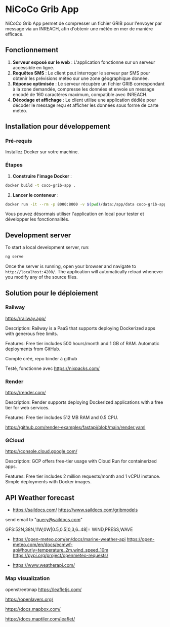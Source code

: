 # NiCoCo Grib App

NiCoCo Grib App permet de compresser un fichier GRIB pour l'envoyer par message via un INREACH, afin d'obtenir une météo en mer de manière efficace.

## Fonctionnement

1. **Serveur exposé sur le web** : L'application fonctionne sur un serveur accessible en ligne.
2. **Requêtes SMS** : Le client peut interroger le serveur par SMS pour obtenir les prévisions météo sur une zone géographique donnée.
3. **Réponse optimisée** : Le serveur récupère un fichier GRIB correspondant à la zone demandée, compresse les données et envoie un message encodé de 160 caractères maximum, compatible avec INREACH.
4. **Décodage et affichage** : Le client utilise une application dédiée pour décoder le message reçu et afficher les données sous forme de carte météo.

## Installation pour développement

### Pré-requis

Installez Docker sur votre machine.

### Étapes

1. **Construire l'image Docker** :
```bash
docker build -t coco-grib-app .
```

2. **Lancer le conteneur** :
```bash
docker run -it --rm -p 8000:8000 -v $(pwd)/data:/app/data coco-grib-app
```

Vous pouvez désormais utiliser l'application en local pour tester et développer les fonctionnalités.

## Development server

To start a local development server, run:

```bash
ng serve
```

Once the server is running, open your browser and navigate to `http://localhost:4200/`. The application will automatically reload whenever you modify any of the source files.

## Solution pour le déploiement

### Railway
https://railway.app/

Description: Railway is a PaaS that supports deploying Dockerized apps with generous free limits.

Features:
Free tier includes 500 hours/month and 1 GB of RAM.
Automatic deployments from GitHub.

Compte créé, repo binder à github 

Testé, fonctionne avec https://nixpacks.com/

### Render
https://render.com/

Description: Render supports deploying Dockerized applications with a free tier for web services.

Features:
Free tier includes 512 MB RAM and 0.5 CPU.

https://github.com/render-examples/fastapi/blob/main/render.yaml

### GCloud
https://console.cloud.google.com/

Description: GCP offers free-tier usage with Cloud Run for containerized apps.

Features:
Free tier includes 2 million requests/month and 1 vCPU instance.
Simple deployments with Docker images.



## API Weather forecast

- https://saildocs.com/
https://www.saildocs.com/gribmodels

send email to "query@saildocs.com"

GFS:52N,38N,11W,0W|0.5,0.5|0,3,6..48|=
WIND,PRESS,WAVE


- https://open-meteo.com/en/docs/marine-weather-api
https://open-meteo.com/en/docs/ecmwf-api#hourly=temperature_2m,wind_speed_10m
https://pypi.org/project/openmeteo-requests/

- https://www.weatherapi.com/

### Map visualization

openstreetmap
https://leafletjs.com/

https://openlayers.org/

https://docs.mapbox.com/

https://docs.maptiler.com/leaflet/
